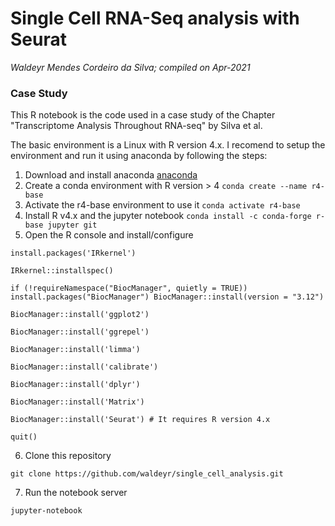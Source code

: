 # Single Cell RNA-Seq analysis with Seurat

*Waldeyr Mendes Cordeiro da Silva; compiled on Apr-2021*

### Case Study
This R notebook is the code used in a case study of the Chapter "Transcriptome Analysis Throughout RNA-seq" by Silva et al.

The basic environment is a Linux with R version 4.x. 
I recomend to setup the environment and run it using anaconda by following the steps:

1. Download and install anaconda [anaconda](https://www.anaconda.com/products/individual)
2. Create a conda environment with R version > 4
`conda create --name r4-base`
3. Activate the r4-base environment to use it
`conda activate r4-base`
4. Install R v4.x and the jupyter notebook
`conda install -c conda-forge r-base jupyter git`
5. Open the R console and install/configure

`install.packages('IRkernel')`

`IRkernel::installspec()`

`if (!requireNamespace("BiocManager", quietly = TRUE))
    install.packages("BiocManager")
BiocManager::install(version = "3.12")`

`BiocManager::install('ggplot2')`

`BiocManager::install('ggrepel')`

`BiocManager::install('limma')`

`BiocManager::install('calibrate')`

`BiocManager::install('dplyr')`

`BiocManager::install('Matrix')`

`BiocManager::install('Seurat') # It requires R version 4.x`

`quit()`

6. Clone this repository

`git clone https://github.com/waldeyr/single_cell_analysis.git`

7. Run the notebook server

`jupyter-notebook`
